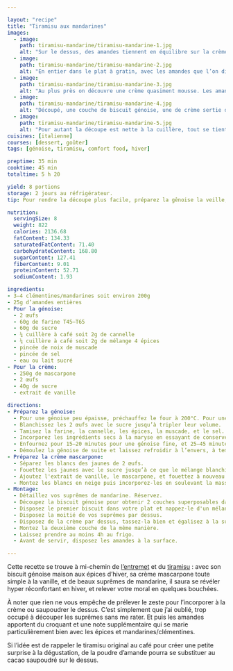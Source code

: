 ```yaml
---

layout: "recipe"
title: "Tiramisu aux mandarines"
images:
  - image:
    path: tiramisu-mandarine/tiramisu-mandarine-1.jpg
    alt: "Sur le dessus, des amandes tiennent en équilibre sur la crème. On devine le biscuit et le fruit mais ce qui marque, c’est la texture aérienne qui compose l’essentiel du dessert."
  - image:
    path: tiramisu-mandarine/tiramisu-mandarine-2.jpg
    alt: "En entier dans le plat à gratin, avec les amandes que l’on dirait posées dans la neige. On devine les suprêmes sortir de terre ici et là."
  - image:
    path: tiramisu-mandarine/tiramisu-mandarine-3.jpg
    alt: "Au plus près on découvre une crème quasiment mousse. Les amandes se sont bien tassées dedans, certaines sont en équilibre fragile."
  - image:
    path: tiramisu-mandarine/tiramisu-mandarine-4.jpg
    alt: "Découpé, une couche de biscuit génoise, une de crème sertie de mandarines. Et on répète l’opération. Le biscuit est bien moelleux."
  - image:
    path: tiramisu-mandarine/tiramisu-mandarine-5.jpg
    alt: "Pour autant la découpe est nette à la cuillère, tout se tient en un seul morceau, et promet un beau mariage de goûts et de textures."
cuisines: [italienne]
courses: [dessert, goûter]
tags: [génoise, tiramisu, comfort food, hiver]

preptime: 35 min
cooktime: 45 min
totaltime: 5 h 20

yield: 8 portions
storage: 2 jours au réfrigérateur.
tip: Pour rendre la découpe plus facile, préparez la gênoise la veille, enrobez-la dans du film alimentaire, et conservez-la dans une boite métallique une fois refroidie.

nutrition:
  servingSize: 8
  weight: 822
  calories: 2136.68
  fatContent: 134.33
  saturatedFatContent: 71.40
  carbohydrateContent: 168.80
  sugarContent: 127.41
  fiberContent: 9.01
  proteinContent: 52.71
  sodiumContent: 1.93

ingredients:
- 3–4 clémentines/mandarines soit environ 200g
- 25g d’amandes entières
- Pour la génoise:
  - 2 œufs
  - 60g de farine T45–T65
  - 60g de sucre
  - ¼ cuillère à café soit 2g de cannelle
  - ¼ cuillère à café soit 2g de mélange 4 épices
  - pincée de noix de muscade 
  - pincée de sel
  - eau ou lait sucré
- Pour la crème:
  - 250g de mascarpone
  - 2 œufs
  - 40g de sucre
  - extrait de vanille

directions:
- Préparez la génoise:
  - Pour une génoise peu épaisse, préchauffez le four à 200°C. Pour une génoise qui l'est davantage (moule à cake, plat à gratin, etc.), préchauffez à 160–170°C. 
  - Blanchissez les 2 œufs avec le sucre jusqu’à tripler leur volume.
  - Tamisez la farine, la cannelle, les épices, la muscade, et le sel. Mélangez.
  - Incorporez les ingrédients secs à la maryse en essayant de conserver le maximum de volume.
  - Enfournez pour 15–20 minutes pour une génoise fine, et 25–45 minutes pour une génoise epaisse. Il faut qu'elle soit un peu plus cuite qu'à l'accoutumée.
  - Démoulez la gênoise de suite et laissez refroidir à l’envers, à température ambiante. Il faut que le biscuit soit bien froid pour faciliter la découpe.
- Préparez la crème mascarpone:
  - Séparez les blancs des jaunes de 2 œufs.
  - Fouettez les jaunes avec le sucre jusqu’à ce que le mélange blanchisse. On ne recherche pas le volume ici, on l’amènera plus tard avec les blancs en neige.
  - Ajoutez l'extrait de vanille, le mascarpone, et fouettez à nouveau.
  - Montez les blancs en neige puis incorporez-les en soulevant la masse à la maryse jusqu’à obtenir une crème homogène.
- Montage:
  - Détaillez vos suprêmes de mandarine. Réservez. 
  - Découpez la biscuit génoise pour obtenir 2 couches superposables dans le moule/plat. 
  - Disposez le premier biscuit dans votre plat et nappez-le d'un mélange eau/lait sucré à l'aide d'un pinceau.
  - Disposez la moitié de vos suprêmes par dessus.
  - Disposez de la crème par dessus, tassez-la bien et égalisez à la surface. 
  - Montez la deuxième couche de la même manière.
  - Laissez prendre au moins 4h au frigo.
  - Avant de servir, disposez les amandes à la surface. 

---
```


Cette recette se trouve à mi-chemin de [l’entremet](entremet-framboise.html) et du [tiramisu](tiramisu-framboises.html)&nbsp;: avec son biscuit génoise maison aux épices d’hiver, sa crème mascarpone toute simple à la vanille, et de beaux suprêmes de mandarine, il saura se révéler hyper réconfortant en hiver, et relever votre moral en quelques bouchées.

À noter que rien ne vous empêche de prélever le zeste pour l’incorporer à la crème ou saupoudrer le dessus. C’est simplement que j’ai oublié, trop occupé à découper les suprêmes sans me rater. Et puis les amandes apportent du croquant et une note supplémentaire qui se marie particulièrement bien avec les épices et mandarines/clémentines. 

Si l’idée est de rappeler le tiramisu original au café pour créer une petite surprise à la dégustation, de la poudre d’amande pourra se substituer au cacao saupoudré sur le dessus.